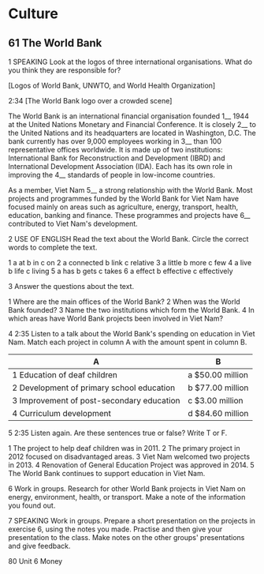 # Culture

## 61 The World Bank

1 SPEAKING Look at the logos of three international organisations. What do you think they are responsible for?

[Logos of World Bank, UNWTO, and World Health Organization]

2:34 [The World Bank logo over a crowded scene]

The World Bank is an international financial organisation founded 1__ 1944 at the United Nations Monetary and Financial Conference. It is closely 2__ to the United Nations and its headquarters are located in Washington, D.C. The bank currently has over 9,000 employees working in 3__ than 100 representative offices worldwide. It is made up of two institutions: International Bank for Reconstruction and Development (IBRD) and International Development Association (IDA). Each has its own role in improving the 4__ standards of people in low-income countries.

As a member, Viet Nam 5__ a strong relationship with the World Bank. Most projects and programmes funded by the World Bank for Viet Nam have focused mainly on areas such as agriculture, energy, transport, health, education, banking and finance. These programmes and projects have 6__ contributed to Viet Nam's development.

2 USE OF ENGLISH Read the text about the World Bank. Circle the correct words to complete the text.

1 a at       b in       c on
2 a connected       b link       c relative
3 a little       b more       c few
4 a live       b life       c living
5 a has       b gets       c takes
6 a effect       b effective       c effectively

3 Answer the questions about the text.

1 Where are the main offices of the World Bank?
2 When was the World Bank founded?
3 Name the two institutions which form the World Bank.
4 In which areas have World Bank projects been involved in Viet Nam?

4 2:35 Listen to a talk about the World Bank's spending on education in Viet Nam. Match each project in column A with the amount spent in column B.

| A | B |
|---|---|
| 1 Education of deaf children | a $50.00 million |
| 2 Development of primary school education | b $77.00 million |
| 3 Improvement of post-secondary education | c $3.00 million |
| 4 Curriculum development | d $84.60 million |

5 2:35 Listen again. Are these sentences true or false? Write T or F.

1 The project to help deaf children was in 2011.
2 The primary project in 2012 focused on disadvantaged areas.
3 Viet Nam welcomed two projects in 2013.
4 Renovation of General Education Project was approved in 2014.
5 The World Bank continues to support education in Viet Nam.

6 Work in groups. Research for other World Bank projects in Viet Nam on energy, environment, health, or transport. Make a note of the information you found out.

7 SPEAKING Work in groups. Prepare a short presentation on the projects in exercise 6, using the notes you made. Practise and then give your presentation to the class. Make notes on the other groups' presentations and give feedback.

80 Unit 6 Money